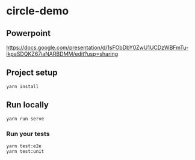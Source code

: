 # circle-demo

## Powerpoint
https://docs.google.com/presentation/d/1sFObDbY0ZwU1UCDzWBFmTu-lkpaSDQKZ67iaNARBDMM/edit?usp=sharing


## Project setup
```
yarn install
```

## Run locally
```
yarn run serve
```

### Run your tests
```
yarn test:e2e
yarn test:unit
```

